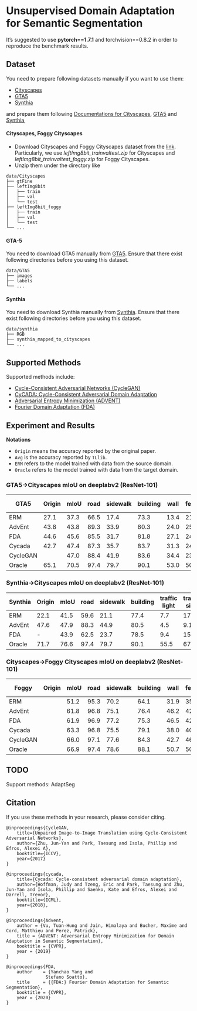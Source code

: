 # Unsupervised Domain Adaptation for Semantic Segmentation
It’s suggested to use **pytorch==1.7.1** and torchvision==0.8.2 in order to reproduce the benchmark results.

## Dataset

You need to prepare following datasets manually if you want to use them:
- [Cityscapes](https://www.cityscapes-dataset.com/)
- [GTA5](https://download.visinf.tu-darmstadt.de/data/from_games/)
- [Synthia](https://synthia-dataset.net/)

and prepare them following [Documentations for Cityscapes](/common/vision/datasets/segmentation/cityscapes.py), [GTA5](/common/vision/datasets/segmentation/gta5.py) and [Synthia](/common/vision/datasets/segmentation/synthia.py), 

#### Cityscapes, Foggy Cityscapes
  - Download Cityscapes and Foggy Cityscapes dataset from the [link](https://www.cityscapes-dataset.com/downloads/). Particularly, we use *leftImg8bit_trainvaltest.zip* for Cityscapes and *leftImg8bit_trainvaltest_foggy.zip* for Foggy Cityscapes.
  - Unzip them under the directory like
  
 ```
data/Cityscapes
├── gtFine
├── leftImg8bit
│   ├── train
│   ├── val
│   └── test
├── leftImg8bit_foggy
│   ├── train
│   ├── val
│   └── test
└── ...
```

#### GTA-5
You need to download GTA5 manually from [GTA5](https://download.visinf.tu-darmstadt.de/data/from_games/).
Ensure that there exist following directories before you using this dataset.
 ```
data/GTA5
├── images
├── labels
└── ...
```

#### Synthia
You need to download Synthia manually from [Synthia](https://synthia-dataset.net/).
Ensure that there exist following directories before you using this dataset.
 ```
data/synthia
├── RGB
├── synthia_mapped_to_cityscapes
└── ...
```


## Supported Methods

Supported methods include:

- [Cycle-Consistent Adversarial Networks (CycleGAN)](https://arxiv.org/pdf/1703.10593.pdf)
- [CyCADA: Cycle-Consistent Adversarial Domain Adaptation](https://arxiv.org/abs/1711.03213)
- [Adversarial Entropy Minimization (ADVENT)](https://arxiv.org/abs/1811.12833)
- [Fourier Domain Adaptation (FDA)](https://arxiv.org/abs/2004.05498)

## Experiment and Results

**Notations**
- ``Origin`` means the accuracy reported by the original paper.
- ``Avg`` is the accuracy reported by `TLlib`.
- ``ERM`` refers to the model trained with data from the source domain.
- ``Oracle`` refers to the model trained with data from the target domain.


### GTA5->Cityscapes mIoU on deeplabv2 (ResNet-101)

| GTA5        | Origin | mIoU | road | sidewalk | building | wall | fence | pole | traffic light | traffic sign | vegetation | terrian | sky  | person | rider | car  | truck | bus  | train | motorbike | bicycle |
|-------------|--------|------|------|----------|----------|------|-------|------|---------------|--------------|------------|---------|------|--------|-------|------|-------|------|-------|-----------|---------|
| ERM | 27.1   | 37.3 | 66.5 | 17.4     | 73.3     | 13.4 | 21.5  | 22.8 | 30.1          | 17.1         | 82.2       | 7.1     | 73.6 | 57.4   | 28.4  | 78.6 | 36.1  | 13.4 | 1.5   | 31.9      | 36.2    |
| AdvEnt      | 43.8   | 43.8 | 89.3 | 33.9     | 80.3     | 24.0 | 25.2  | 27.8 | 36.7          | 18.2         | 84.3       | 33.9    | 81.3 | 59.8   | 28.4  | 84.3 | 34.1  | 44.4 | 0.1   | 33.2      | 12.9    |
| FDA         | 44.6   | 45.6 | 85.5 | 31.7     | 81.8     | 27.1 | 24.9  | 28.9 | 38.1          | 23.2         | 83.7       | 40.3    | 80.6 | 60.5   | 30.3  | 79.1 | 32.8  | 45.1 | 5.0   | 32.4      | 35.2    |
| Cycada      | 42.7   | 47.4 | 87.3 | 35.7     | 83.7     | 31.3 | 24.0  | 32.2 | 35.8          | 30.3         | 82.7       | 32.0    | 85.7 | 60.8   | 31.5  | 85.6 | 39.8  | 43.3 | 5.4   | 29.5      | 44.6    |
| CycleGAN    |        | 47.0 | 88.4 | 41.9     | 83.6     | 34.4 | 23.9  | 32.9 | 35.5          | 26.0         | 83.1       | 36.8    | 82.3 | 59.9   | 27.0  | 83.4 | 31.6  | 42.3 | 11.0  | 28.2      | 40.5    |
| Oracle      | 65.1   | 70.5 | 97.4 | 79.7     | 90.1     | 53.0 | 50.0  | 48.0 | 55.5          | 67.2         | 90.2       | 60.0    | 93.0 | 72.7   | 55.2  | 92.7 | 76.5  | 78.5 | 56.0  | 54.6      | 68.8    |

### Synthia->Cityscapes mIoU on deeplabv2 (ResNet-101)

| Synthia     | Origin | mIoU | road | sidewalk | building | traffic light | traffic sign | vegetation | sky  | person | rider | car  | bus  | motorbike | bicycle |
|-------------|--------|------|------|----------|----------|---------------|--------------|------------|------|--------|-------|------|------|-----------|---------|
| ERM | 22.1   | 41.5 | 59.6 | 21.1     | 77.4     | 7.7           | 17.6         | 78.0       | 84.5 | 53.2   | 16.9  | 65.9 | 24.9 | 8.5       | 24.8    |
| AdvEnt      | 47.6   | 47.9 | 88.3 | 44.9     | 80.5     | 4.5           | 9.1          | 81.3       | 86.2 | 52.9   | 21.0  | 82.0 | 30.3 | 11.9      | 30.2    |
| FDA         | -      | 43.9 | 62.5 | 23.7     | 78.5     | 9.4           | 15.7         | 78.3       | 81.1 | 52.3   | 18.7  | 79.8 | 32.5 | 8.7       | 29.6    |
| Oracle      | 71.7   | 76.6 | 97.4 | 79.7     | 90.1     | 55.5          | 67.2         | 90.2       | 93.0 | 72.7   | 55.2  | 92.7 | 78.5 | 54.6      | 68.8    |

### Cityscapes->Foggy Cityscapes mIoU on deeplabv2 (ResNet-101)

| Foggy       | Origin | mIoU | road | sidewalk | building | wall | fence | pole | traffic light | traffic sign | vegetation | terrian | sky  | person | rider | car  | truck | bus  | train | motorbike | bicycle |
|-------------|--------|------|------|----------|----------|------|-------|------|---------------|--------------|------------|---------|------|--------|-------|------|-------|------|-------|-----------|---------|
| ERM |        | 51.2 | 95.3 | 70.2     | 64.1     | 31.9 | 35.2  | 30.7 | 33.3          | 51.1         | 42.3       | 44.0    | 32.1 | 64.4   | 47.0  | 86.0 | 64.4  | 56.4 | 21.1  | 43.1      | 60.8    |
| AdvEnt      |        | 61.8 | 96.8 | 75.1     | 76.4     | 46.2 | 42.6  | 39.3 | 43.6          | 58.9         | 74.3       | 50.1    | 75.9 | 67.3   | 51.0  | 89.4 | 70.5  | 64.7 | 39.9  | 47.9      | 65.0    |
| FDA         |        | 61.9 | 96.9 | 77.2     | 75.3     | 46.5 | 42.0  | 39.8 | 47.1          | 61.0         | 72.7       | 54.6    | 63.8 | 68.4   | 50.1  | 90.1 | 72.8  | 68.0 | 35.5  | 50.8      | 64.2    |
| Cycada      |        | 63.3 | 96.8 | 75.5     | 79.1     | 38.0 | 40.3  | 42.1 | 48.2          | 61.2         | 76.9       | 52.1    | 77.6 | 68.6   | 51.7  | 90.4 | 71.7  | 70.4 | 43.3  | 52.6      | 65.7    |
| CycleGAN    |        | 66.0 | 97.1 | 77.6     | 84.3     | 42.7 | 46.3  | 42.8 | 47.5          | 61.0         | 84.0       | 55.2    | 83.4 | 69.4   | 51.8  | 90.7 | 73.7  | 76.2 | 54.2  | 50.7      | 65.6    |
| Oracle      |        | 66.9 | 97.4 | 78.6     | 88.1     | 50.7 | 50.5  | 46.2 | 51.3          | 64.4         | 88.1       | 55.3    | 87.4 | 70.9   | 52.7  | 91.6 | 72.4  | 73.2 | 31.8  | 52.2      | 67.4    |

## TODO
Support methods: AdaptSeg

## Citation
If you use these methods in your research, please consider citing.

```
@inproceedings{CycleGAN,
    title={Unpaired Image-to-Image Translation using Cycle-Consistent Adversarial Networks},
    author={Zhu, Jun-Yan and Park, Taesung and Isola, Phillip and Efros, Alexei A},
    booktitle={ICCV},
    year={2017}
}

@inproceedings{cycada,
    title={Cycada: Cycle-consistent adversarial domain adaptation},
    author={Hoffman, Judy and Tzeng, Eric and Park, Taesung and Zhu, Jun-Yan and Isola, Phillip and Saenko, Kate and Efros, Alexei and Darrell, Trevor},
    booktitle={ICML},
    year={2018},
}

@inproceedings{Advent,
    author = {Vu, Tuan-Hung and Jain, Himalaya and Bucher, Maxime and Cord, Matthieu and Perez, Patrick},
    title = {ADVENT: Adversarial Entropy Minimization for Domain Adaptation in Semantic Segmentation},
    booktitle = {CVPR},
    year = {2019}
}

@inproceedings{FDA,
    author    = {Yanchao Yang and
               Stefano Soatto},
    title     = {{FDA:} Fourier Domain Adaptation for Semantic Segmentation},
    booktitle = {CVPR},
    year = {2020}
}
```
